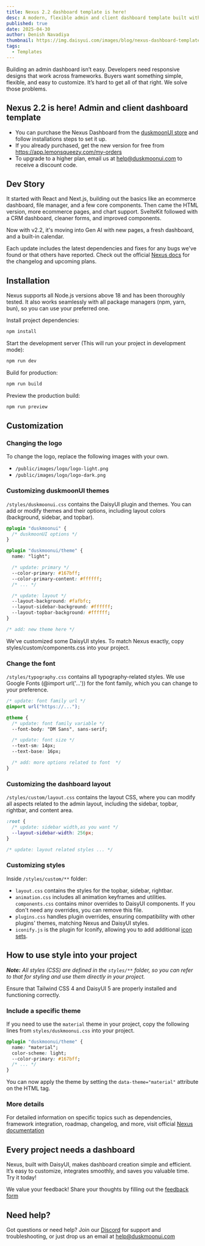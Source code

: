 ```yaml
---
title: Nexus 2.2 dashboard template is here!
desc: A modern, flexible admin and client dashboard template built with duskmoonUI. Clean, responsive, and easy to customize and integrate.
published: true
date: 2025-04-30
author: Denish Navadiya
thumbnail: https://img.daisyui.com/images/blog/nexus-dashboard-template-thumbnail.webp
tags:
  - Templates
---
```


<script>
  import Translate from "$components/Translate.svelte"
</script>

Building an admin dashboard isn’t easy. Developers need responsive designs that work across frameworks. Buyers want something simple, flexible, and easy to customize. It’s hard to get all of that right. We solve those problems.

## Nexus 2.2 is here! Admin and client dashboard template

- You can purchase the Nexus Dashboard from the [duskmoonUI store](https://duskmoonui.com/store/244268/) and follow installations steps to set it up.
- If you already purchased, get the new version for free from https://app.lemonsqueezy.com/my-orders
- To upgrade to a higher plan, email us at help@duskmoonui.com to receive a discount code.

## Dev Story

It started with React and Next.js, building out the basics like an ecommerce dashboard, file manager, and a few core components. Then came the HTML version, more ecommerce pages, and chart support.
SvelteKit followed with a CRM dashboard, cleaner forms, and improved components.

Now with v2.2, it's moving into Gen AI with new pages, a fresh dashboard, and a built-in calendar.

Each update includes the latest dependencies and fixes for any bugs we've found or that others have reported. Check out the official [Nexus docs](https://nexus.duskmoonui.com/docs/) for the changelog and upcoming plans.

## Installation

Nexus supports all Node.js versions above 18 and has been thoroughly tested. It also works seamlessly with all package managers (npm, yarn, bun), so you can use your preferred one.

Install project dependencies:

```bash
npm install
```

Start the development server (This will run your project in development mode):

```bash
npm run dev
```

Build for production:

```bash
npm run build
```

Preview the production build:

```bash
npm run preview
```

## Customization

### Changing the logo

To change the logo, replace the following images with your own.

- `/public/images/logo/logo-light.png`
- `/public/images/logo/logo-dark.png`

### Customizing duskmoonUI themes

`/styles/duskmoonui.css` contains the DaisyUI plugin and themes. You can add or modify themes and their options, including layout colors (background, sidebar, and topbar).

```css
@plugin "duskmoonui" {
  /* duskmoonUI options */
}

@plugin "duskmoonui/theme" {
  name: "light";

  /* update: primary */
  --color-primary: #167bff;
  --color-primary-content: #ffffff;
  /* ... */

  /* update: layout */
  --layout-background: #fafbfc;
  --layout-sidebar-background: #ffffff;
  --layout-topbar-background: #ffffff;
}

/* add: new theme here */
```

We've customized some DaisyUI styles. To match Nexus exactly, copy styles/custom/components.css into your project.

### Change the font

`/styles/typography.css` contains all typography-related styles. We use Google Fonts (@import url('...')) for the font family, which you can change to your preference.

```css
/* update: font family url */
@import url("https://...");

@theme {
  /* update: font family variable */
  --font-body: "DM Sans", sans-serif;

  /* update: font size */
  --text-sm: 14px;
  --text-base: 16px;

  /* add: more options related to font  */
}
```

### Customizing the dashboard layout

`/styles/custom/layout.css` contains the layout CSS, where you can modify all aspects related to the admin layout, including the sidebar, topbar, rightbar, and content area.

```css
:root {
  /* update: sidebar width,as you want */
  --layout-sidebar-width: 256px;
}

/* update: layout related styles ... */
```

### Customizing styles

Inside `/styles/custom/**` folder:

- `layout.css` contains the styles for the topbar, sidebar, rightbar.
- `animation.css` includes all animation keyframes and utilities.
  `components.css` contains minor overrides to DaisyUI components. If you don't need any overrides, you can remove this file.
- `plugins.css` handles plugin overrides, ensuring compatibility with other plugins' themes, matching Nexus and DaisyUI styles.
- `iconify.js` is the plugin for Iconify, allowing you to add additional [icon sets](https://icon-sets.iconify.design/).

## How to use style into your project

_**Note:** All styles (CSS) are defined in the `styles/**` folder, so you can refer to that for styling and use them directly in your project._

Ensure that Tailwind CSS 4 and DaisyUI 5 are properly installed and functioning correctly.

### Include a specific theme

If you need to use the `material` theme in your project, copy the following lines from `styles/duskmoonui.css` into your project.

```css
@plugin "duskmoonui/theme" {
  name: "material";
  color-scheme: light;
  --color-primary: #167bff;
  /* ... */
}
```

You can now apply the theme by setting the `data-theme="material"` attribute on the HTML tag.

### More details

For detailed information on specific topics such as dependencies, framework integration, roadmap, changelog, and more, visit official [Nexus documentation](https://nexus.duskmoonui.com/docs/)

## Every project needs a dashboard

Nexus, built with DaisyUI, makes dashboard creation simple and efficient. It’s easy to customize, integrates smoothly, and saves you valuable time. Try it today!

We value your feedback! Share your thoughts by filling out the [feedback form](https://forms.gle/byxiWEUw6SM84AXA9)

## Need help?

Got questions or need help? Join our [Discord](https://duskmoonui.com/discord/) for support and troubleshooting, or just drop us an email at help@duskmoonui.com
